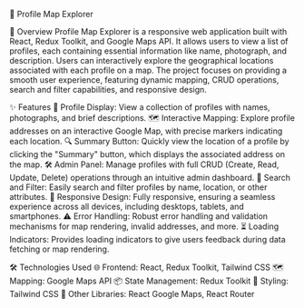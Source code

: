 🎯 Profile Map Explorer

📝 Overview
Profile Map Explorer is a responsive web application built with React, Redux Toolkit, and Google Maps API. It allows users to view a list of profiles, each containing essential information like name, photograph, and description. Users can interactively explore the geographical locations associated with each profile on a map. The project focuses on providing a smooth user experience, featuring dynamic mapping, CRUD operations, search and filter capabilities, and responsive design.

✨ Features
📇 Profile Display: View a collection of profiles with names, photographs, and brief descriptions.
🗺️ Interactive Mapping: Explore profile addresses on an interactive Google Map, with precise markers indicating each location.
🔍 Summary Button: Quickly view the location of a profile by clicking the "Summary" button, which displays the associated address on the map.
🛠️ Admin Panel: Manage profiles with full CRUD (Create, Read, Update, Delete) operations through an intuitive admin dashboard.
🔎 Search and Filter: Easily search and filter profiles by name, location, or other attributes.
📱 Responsive Design: Fully responsive, ensuring a seamless experience across all devices, including desktops, tablets, and smartphones.
⚠️ Error Handling: Robust error handling and validation mechanisms for map rendering, invalid addresses, and more.
⏳ Loading Indicators: Provides loading indicators to give users feedback during data fetching or map rendering.

🛠️ Technologies Used
🌐 Frontend: React, Redux Toolkit, Tailwind CSS
🗺️ Mapping: Google Maps API
📦 State Management: Redux Toolkit
🎨 Styling: Tailwind CSS
🔧 Other Libraries: React Google Maps, React Router
